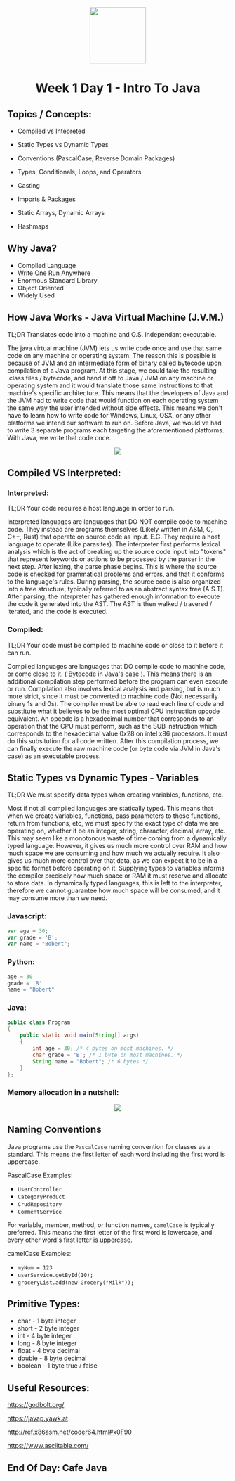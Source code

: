<div align="center">
	<img align="center" src="../../res/img/java_logo.png" width=128 />
	<h1>Week 1 Day 1 - Intro To Java</h1>
</div>

## Topics / Concepts:

* Compiled vs Intepreted

* Static Types vs Dynamic Types

* Conventions (PascalCase, Reverse Domain Packages)

* Types, Conditionals, Loops, and Operators

* Casting

* Imports & Packages

* Static Arrays, Dynamic Arrays

* Hashmaps

## Why Java?

* Compiled Language
* Write One Run Anywhere
* Enormous Standard Library
* Object Oriented
* Widely Used

## How Java Works - Java Virtual Machine (J.V.M.)

TL;DR Translates code into a machine and O.S. independant executable.

The java virtual machine (JVM) lets us write code once and use that same code on any machine or operating system. The reason this is possible is because of JVM and an intermediate form of binary called bytecode upon compilation of a Java program. At this stage, we could take the resulting .class files / bytecode, and hand it off to Java / JVM on any machine or operating system and it would translate those same instructions to that machine's specific architecture. This means that the developers of Java and the JVM had to write code that would function on each operating system the same way the user intended without side effects. This means we don't have to learn how to write code for Windows, Linux, OSX, or any other platforms we intend our software to run on. Before Java, we would've had to write 3 separate programs each targeting the aforementioned platforms. With Java, we write that code once.

<div align="center">
	<img align="center" src="../../res/img/java_compilation.png" />
</div>

## Compiled VS Interpreted:

### Interpreted:

TL;DR Your code requires a host language in order to run.

Interpreted languages are languages that DO NOT compile code to machine code. They instead are programs themselves (Likely written in ASM, C, C++, Rust) that operate on source code as input. E.G. They require a host language to operate (Like parasites). The interpreter first performs lexical analysis which is the act of breaking up the source code input into "tokens" that represent keywords or actions to be processed by the parser in the next step. After lexing, the parse phase begins. This is where the source code is checked for grammatical problems and errors, and that it conforms to the language's rules. During parsing, the source code is also organized into a tree structure, typically referred to as an abstract syntax tree (A.S.T). After parsing, the interpreter has gathered enough information to execute the code it generated into the AST. The AST is then walked / travered / iterated, and the code is executed.

### Compiled:

TL;DR Your code must be compiled to machine code or close to it before it can run.

Compiled languages are languages that DO compile code to machine code, or come close to it. ( Bytecode in Java's case ). This means there is an additional compilation step performed before the program can even execute or run. Compilation also involves lexical analysis and parsing, but is much more strict, since it must be converted to machine code (Not necessarily binary 1s and 0s). The compiler must be able to read each line of code and substitute what it believes to be the most optimal CPU instruction opcode equivalent. An opcode is a hexadecimal number that corresponds to an operation that the CPU must perform, such as the SUB instruction which corresponds to the hexadecimal value 0x28 on intel x86 processors. It must do this subsitution for all code written. After this compilation process, we can finally execute the raw machine code (or byte code via JVM in Java's case) as an executable process.

## Static Types vs Dynamic Types - Variables

TL;DR We must specify data types when creating variables, functions, etc.

Most if not all compiled languages are statically typed. This means that when we create variables, functions, pass parameters to those functions, return from functions, etc, we must specify the exact type of data we are operating on, whether it be an integer, string, character, decimal, array, etc. This may seem like a monotonous waste of time coming from a dynamically typed language. However, it gives us much more control over RAM and how much space we are consuming and how much we actually require. It also gives us much more control over that data, as we can expect it to be in a specific format before operating on it. Supplying types to variables informs the compiler precisely how much space or RAM it must reserve and allocate to store data. In dynamically typed languages, this is left to the interpreter, therefore we cannot guarantee how much space will be consumed, and it may consume more than we need.

### Javascript:

```js
var age = 30;
var grade = 'B';
var name = "Bobert";
```

### Python:

```python
age = 30
grade = 'B'
name = "Bobert"
```

### Java:

```java
public class Program
{
	public static void main(String[] args)
	{
		int age = 30; /* 4 bytes on most machines. */
		char grade = 'B'; /* 1 byte on most machines. */
		String name = "Bobert"; /* 6 bytes */
	}
};
```

### Memory allocation in a nutshell:

<div align="center">
	<img align="center" src="../../res/img/alloc.png" />
</div>

## Naming Conventions

Java programs use the ```PascalCase``` naming convention for classes as a standard. This means the first letter of each word including the first word is uppercase.

PascalCase Examples:

* ```UserController```
* ```CategoryProduct```
* ```CrudRepository```
* ```CommentService```

For variable, member, method, or function names, ```camelCase``` is typically preferred. This means the first letter of the first word is lowercase, and every other word's first letter is uppercase.

camelCase Examples:

* ```myNum = 123```
* ```userService.getById(10);```
* ```groceryList.add(new Grocery("Milk"));```

## Primitive Types:

* char - 1 byte integer
* short - 2 byte integer
* int - 4 byte integer
* long - 8 byte integer
* float - 4 byte decimal
* double - 8 byte decimal
* boolean - 1 byte true / false

## Useful Resources:

https://godbolt.org/

https://javap.yawk.at

http://ref.x86asm.net/coder64.html#x0F90

https://www.asciitable.com/

## End Of Day: Cafe Java
